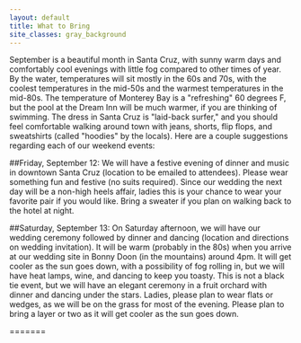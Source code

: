 ```yaml
---
layout: default
title: What to Bring
site_classes: gray_background
---
```


September is a beautiful month in Santa Cruz, with sunny warm days and comfortably cool evenings with little fog compared to other times of year. By the water, temperatures will sit mostly in the 60s and 70s, with the coolest temperatures in the mid-50s and the warmest temperatures in the mid-80s.  The temperature of Monterey Bay is a "refreshing" 60 degrees F, but the pool at the Dream Inn will be much warmer, if you are thinking of swimming.  The dress in Santa Cruz is "laid-back surfer," and you should feel comfortable walking around town with jeans, shorts, flip flops, and sweatshirts (called "hoodies" by the locals).  Here are a couple suggestions regarding each of our weekend events:

##Friday, September 12:
We will have a festive evening of dinner and music in downtown Santa Cruz (location to be emailed to attendees).  Please wear something fun and festive (no suits required). Since our wedding the next day will be a non-high heels affair, ladies this is your chance to wear your favorite pair if you would like. Bring a sweater if you plan on walking back to the hotel at night.

##Saturday, September 13:
On Saturday afternoon, we will have our wedding ceremony followed by dinner and dancing (location and directions on wedding invitation).  It will be warm (probably in the 80s) when you arrive at our wedding site in Bonny Doon (in the mountains) around 4pm. It will get cooler as the sun goes down, with a possibility of fog rolling in, but we will have heat lamps, wine, and dancing to keep you toasty.  This is not a black tie event, but we will have an elegant ceremony in a fruit orchard with dinner and dancing under the stars.  Ladies, please plan to wear flats or wedges, as we will be on the grass for most of the evening. Please plan to bring a layer or two as it will get cooler as the sun goes down.

=======
